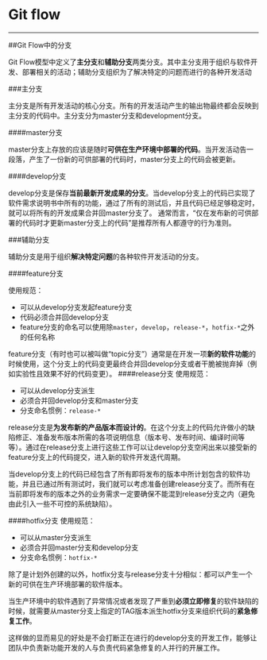 # Git flow

---

##Git Flow中的分支

Git Flow模型中定义了**主分支**和**辅助分支**两类分支。其中主分支用于组织与软件开发、部署相关的活动；辅助分支组织为了解决特定的问题而进行的各种开发活动

###主分支

主分支是所有开发活动的核心分支。所有的开发活动产生的输出物最终都会反映到主分支的代码中。主分支分为master分支和development分支。

####master分支

master分支上存放的应该是随时**可供在生产环境中部署的代码**。当开发活动告一段落，产生了一份新的可供部署的代码时，master分支上的代码会被更新。

####develop分支

develop分支是保存**当前最新开发成果的分支**。当develop分支上的代码已实现了软件需求说明书中所有的功能，通过了所有的测试后，并且代码已经足够稳定时，就可以将所有的开发成果合并回master分支了。
通常而言，“仅在发布新的可供部署的代码时才更新master分支上的代码”是推荐所有人都遵守的行为准则。

###辅助分支

辅助分支是用于组织**解决特定问题**的各种软件开发活动的分支。

####feature分支

使用规范：

 - 可以从develop分支发起feature分支
 - 代码必须合并回develop分支
 - feature分支的命名可以使用除`master`，`develop`，`release-*`，`hotfix-*`之外的任何名称
 
feature分支（有时也可以被叫做“topic分支”）通常是在开发一项**新的软件功能**的时候使用，这个分支上的代码变更最终合并回develop分支或者干脆被抛弃掉（例如实验性且效果不好的代码变更）。
####release分支
使用规范：
 - 可以从develop分支派生
 - 必须合并回develop分支和master分支
 - 分支命名惯例：`release-*`

release分支是**为发布新的产品版本而设计的**。在这个分支上的代码允许做小的缺陷修正、准备发布版本所需的各项说明信息（版本号、发布时间、编译时间等等）。通过在release分支上进行这些工作可以让develop分支空闲出来以接受新的feature分支上的代码提交，进入新的软件开发迭代周期。

当develop分支上的代码已经包含了所有即将发布的版本中所计划包含的软件功能，并且已通过所有测试时，我们就可以考虑准备创建release分支了。而所有在当前即将发布的版本之外的业务需求一定要确保不能混到release分支之内（避免由此引入一些不可控的系统缺陷）。

####hotfix分支
使用规范：

 - 可以从master分支派生
 - 必须合并回master分支和develop分支
 - 分支命名惯例：`hotfix-*`
 
除了是计划外创建的以外，hotfix分支与release分支十分相似：都可以产生一个新的可供在生产环境部署的软件版本。

当生产环境中的软件遇到了异常情况或者发现了严重到**必须立即修复**的软件缺陷的时候，就需要从master分支上指定的TAG版本派生hotfix分支来组织代码的**紧急修复工作**。

这样做的显而易见的好处是不会打断正在进行的develop分支的开发工作，能够让团队中负责新功能开发的人与负责代码紧急修复的人并行的开展工作。

